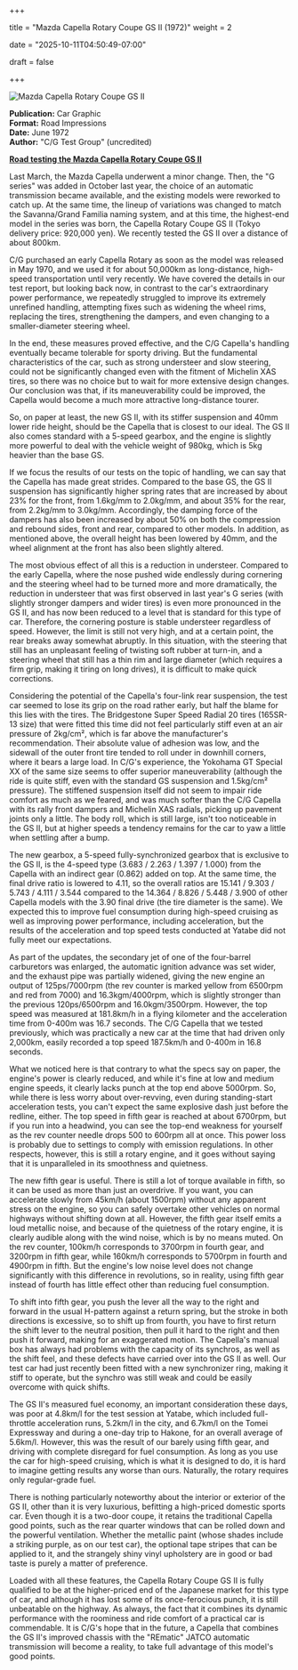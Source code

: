 +++



title = "Mazda Capella Rotary Coupe GS II (1972)"
weight = 2


date = "2025-10-11T04:50:49-07:00"



draft = false



+++



![Mazda Capella Rotary Coupe GS II](/images/CG-RI-Mazda-Capella-Rotary-Coupe-GS-II.jpg)



<b>Publication:</b> Car Graphic<br>
<b>Format:</b> Road Impressions<br>
<b>Date:</b> June 1972<br>
<b>Author:</b> "C/G Test Group" (uncredited)





<b><u>Road testing the Mazda Capella Rotary Coupe GS II</b></u>





Last March, the Mazda Capella underwent a minor change. Then, the "G series" was added in October last year, the choice of an automatic transmission became available, and the existing models were reworked to catch up. At the same time, the lineup of variations was changed to match the Savanna/Grand Familia naming system, and at this time, the highest-end model in the series was born, the Capella Rotary Coupe GS II (Tokyo delivery price: 920,000 yen). We recently tested the GS II over a distance of about 800km.



C/G purchased an early Capella Rotary as soon as the model was released in May 1970, and we used it for about 50,000km as long-distance, high-speed transportation until very recently. We have covered the details in our test report, but looking back now, in contrast to the car's extraordinary power performance, we repeatedly struggled to improve its extremely unrefined handling, attempting fixes such as widening the wheel rims, replacing the tires, strengthening the dampers, and even changing to a smaller-diameter steering wheel. 



In the end, these measures proved effective, and the C/G Capella's handling eventually became tolerable for sporty driving. But the fundamental characteristics of the car, such as strong understeer and slow steering, could not be significantly changed even with the fitment of Michelin XAS tires, so there was no choice but to wait for more extensive design changes. Our conclusion was that, if its maneuverability could be improved, the Capella would become a much more attractive long-distance tourer. 



So, on paper at least, the new GS II, with its stiffer suspension and 40mm lower ride height, should be the Capella that is closest to our ideal. The GS II also comes standard with a 5-speed gearbox, and the engine is slightly more powerful to deal with the vehicle weight of 980kg, which is 5kg heavier than the base GS.



If we focus the results of our tests on the topic of handling, we can say that the Capella has made great strides. Compared to the base GS, the GS II suspension has significantly higher spring rates that are increased by about 23% for the front, from 1.6kg/mm to 2.0kg/mm, and about 35% for the rear, from 2.2kg/mm to 3.0kg/mm. Accordingly, the damping force of the dampers has also been increased by about 50% on both the compression and rebound sides, front and rear, compared to other models. In addition, as mentioned above, the overall height has been lowered by 40mm, and the wheel alignment at the front has also been slightly altered. 



The most obvious effect of all this is a reduction in understeer. Compared to the early Capella, where the nose pushed wide endlessly during cornering and the steering wheel had to be turned more and more dramatically, the reduction in understeer that was first observed in last year's G series (with slightly stronger dampers and wider tires) is even more pronounced in the GS II, and has now been reduced to a level that is standard for this type of car. Therefore, the cornering posture is stable understeer regardless of speed. However, the limit is still not very high, and at a certain point, the rear breaks away somewhat abruptly. In this situation, with the steering that still has an unpleasant feeling of twisting soft rubber at turn-in, and a steering wheel that still has a thin rim and large diameter (which requires a firm grip, making it tiring on long drives), it is difficult to make quick corrections.



Considering the potential of the Capella's four-link rear suspension, the test car seemed to lose its grip on the road rather early, but half the blame for this lies with the tires. The Bridgestone Super Speed Radial 20 tires (165SR-13 size) that were fitted this time did not feel particularly stiff even at an air pressure of 2kg/cm², which is far above the manufacturer's recommendation. Their absolute value of adhesion was low, and the sidewall of the outer front tire tended to roll under in downhill corners, where it bears a large load. In C/G's experience, the Yokohama GT Special XX of the same size seems to offer superior maneuverability (although the ride is quite stiff, even with the standard GS suspension and 1.5kg/cm² pressure). The stiffened suspension itself did not seem to impair ride comfort as much as we feared, and was much softer than the C/G Capella with its rally front dampers and Michelin XAS radials, picking up pavement joints only a little. The body roll, which is still large, isn't too noticeable in the GS II, but at higher speeds a tendency remains for the car to yaw a little when settling after a bump. 



The new gearbox, a 5-speed fully-synchronized gearbox that is exclusive to the GS II, is the 4-speed type (3.683 / 2.263 / 1.397 / 1.000) from the Capella with an indirect gear (0.862) added on top. At the same time, the final drive ratio is lowered to 4.11, so the overall ratios are 15.141 / 9.303 / 5.743 / 4.111 / 3.544 compared to the 14.364 / 8.826 / 5.448 / 3.900 of other Capella models with the 3.90 final drive (the tire diameter is the same). We expected this to improve fuel consumption during high-speed cruising as well as improving power performance, including acceleration, but the results of the acceleration and top speed tests conducted at Yatabe did not fully meet our expectations. 



As part of the updates, the secondary jet of one of the four-barrel carburetors was enlarged, the automatic ignition advance was set wider, and the exhaust pipe was partially widened, giving the new engine an output of 125ps/7000rpm (the rev counter is marked yellow from 6500rpm and red from 7000) and 16.3kgm/4000rpm, which is slightly stronger than the previous 120ps/6500rpm and 16.0kgm/3500rpm. However, the top speed was measured at 181.8km/h in a flying kilometer and the acceleration time from 0-400m was 16.7 seconds. The C/G Capella that we tested previously, which was practically a new car at the time that had driven only 2,000km, easily recorded a top speed 187.5km/h and 0-400m in 16.8 seconds. 



What we noticed here is that contrary to what the specs say on paper, the engine's power is clearly reduced, and while it's fine at low and medium engine speeds, it clearly lacks punch at the top end above 5000rpm. So, while there is less worry about over-revving, even during standing-start acceleration tests, you can't expect the same explosive dash just before the redline, either. The top speed in fifth gear is reached at about 6700rpm, but if you run into a headwind, you can see the top-end weakness for yourself as the rev counter needle drops 500 to 600rpm all at once. This power loss is probably due to settings to comply with emission regulations. In other respects, however, this is still a rotary engine, and it goes without saying that it is unparalleled in its smoothness and quietness.



The new fifth gear is useful. There is still a lot of torque available in fifth, so it can be used as more than just an overdrive. If you want, you can accelerate slowly from 45km/h (about 1500rpm) without any apparent stress on the engine, so you can safely overtake other vehicles on normal highways without shifting down at all. However, the fifth gear itself emits a loud metallic noise, and because of the quietness of the rotary engine, it is clearly audible along with the wind noise, which is by no means muted. On the rev counter, 100km/h corresponds to 3700rpm in fourth gear, and 3200rpm in fifth gear, while 160km/h corresponds to 5700rpm in fourth and 4900rpm in fifth. But the engine's low noise level does not change significantly with this difference in revolutions, so in reality, using fifth gear instead of fourth has little effect other than reducing fuel consumption.



To shift into fifth gear, you push the lever all the way to the right and forward in the usual H-pattern against a return spring, but the stroke in both directions is excessive, so to shift up from fourth, you have to first return the shift lever to the neutral position, then pull it hard to the right and then push it forward, making for an exaggerated motion. The Capella's manual box has always had problems with the capacity of its synchros, as well as the shift feel, and these defects have carried over into the GS II as well. Our test car had just recently been fitted with a new synchronizer ring, making it stiff to operate, but the synchro was still weak and could be easily overcome with quick shifts. 



The GS II's measured fuel economy, an important consideration these days, was poor at 4.8km/l for the test session at Yatabe, which included full-throttle acceleration runs, 5.2km/l in the city, and 6.7km/l on the Tomei Expressway and during a one-day trip to Hakone, for an overall average of 5.6km/l. However, this was the result of our barely using fifth gear, and driving with complete disregard for fuel consumption. As long as you use the car for high-speed cruising, which is what it is designed to do, it is hard to imagine getting results any worse than ours. Naturally, the rotary requires only regular-grade fuel.



There is nothing particularly noteworthy about the interior or exterior of the GS II, other than it is very luxurious, befitting a high-priced domestic sports car. Even though it is a two-door coupe, it retains the traditional Capella good points, such as the rear quarter windows that can be rolled down and the powerful ventilation. Whether the metallic paint (whose shades include a striking purple, as on our test car), the optional tape stripes that can be applied to it, and the strangely shiny vinyl upholstery are in good or bad taste is purely a matter of preference. 



Loaded with all these features, the Capella Rotary Coupe GS II is fully qualified to be at the higher-priced end of the Japanese market for this type of car, and although it has lost some of its once-ferocious punch, it is still unbeatable on the highway. As always, the fact that it combines its dynamic performance with the roominess and ride comfort of a practical car is commendable. It is C/G's hope that in the future, a Capella that combines the GS II's improved chassis with the "REmatic" JATCO automatic transmission will become a reality, to take full advantage of this model's good points.  

